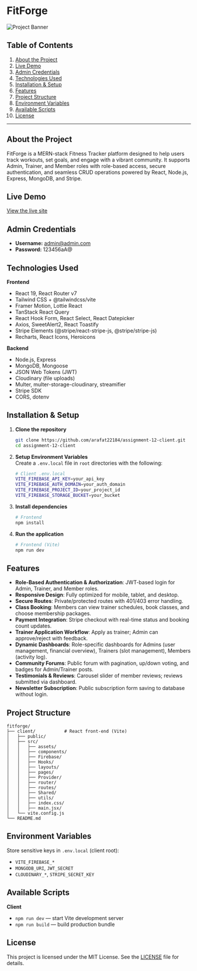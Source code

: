 # FitForge

![Project Banner](https://i.ibb.co/7tYM1mdF/image.png)

## Table of Contents

1. [About the Project](#about-the-project)
2. [Live Demo](#live-demo)
3. [Admin Credentials](#admin-credentials)
4. [Technologies Used](#technologies-used)
5. [Installation & Setup](#installation--setup)
6. [Features](#features)
7. [Project Structure](#project-structure)
8. [Environment Variables](#environment-variables)
9. [Available Scripts](#available-scripts)
10. [License](#license)

---

## About the Project

FitForge is a MERN-stack Fitness Tracker platform designed to help users track workouts, set goals, and engage with a vibrant community. It supports Admin, Trainer, and Member roles with role-based access, secure authentication, and seamless CRUD operations powered by React, Node.js, Express, MongoDB, and Stripe.

## Live Demo

[View the live site](https://fitforge-8d026.web.app/)

## Admin Credentials

- **Username:** admin@admin.com
- **Password:** 123456aA@

## Technologies Used

**Frontend**

- React 19, React Router v7
- Tailwind CSS + @tailwindcss/vite
- Framer Motion, Lottie React
- TanStack React Query
- React Hook Form, React Select, React Datepicker
- Axios, SweetAlert2, React Toastify
- Stripe Elements (@stripe/react-stripe-js, @stripe/stripe-js)
- Recharts, React Icons, Heroicons

**Backend**

- Node.js, Express
- MongoDB, Mongoose
- JSON Web Tokens (JWT)
- Cloudinary (file uploads)
- Multer, multer-storage-cloudinary, streamifier
- Stripe SDK
- CORS, dotenv

## Installation & Setup

1. **Clone the repository**
   ```bash
   git clone https://github.com/arafat22184/assignment-12-client.git
   cd assignment-12-client
   ```
2. **Setup Environment Variables**  
   Create a `.env.local` file in `root` directories with the following:

   ```bash
   # Client .env.local
   VITE_FIREBASE_API_KEY=your_api_key
   VITE_FIREBASE_AUTH_DOMAIN=your_auth_domain
   VITE_FIREBASE_PROJECT_ID=your_project_id
   VITE_FIREBASE_STORAGE_BUCKET=your_bucket
   ```

3. **Install dependencies**

   ```bash
   # Frontend
   npm install
   ```

4. **Run the application**

   ```bash
   # Frontend (Vite)
   npm run dev
   ```

## Features

- **Role-Based Authentication & Authorization**: JWT-based login for Admin, Trainer, and Member roles.
- **Responsive Design**: Fully optimized for mobile, tablet, and desktop.
- **Secure Routes**: Private/protected routes with 401/403 error handling.
- **Class Booking**: Members can view trainer schedules, book classes, and choose membership packages.
- **Payment Integration**: Stripe checkout with real-time status and booking count updates.
- **Trainer Application Workflow**: Apply as trainer; Admin can approve/reject with feedback.
- **Dynamic Dashboards**: Role-specific dashboards for Admins (user management, financial overview), Trainers (slot management), Members (activity log).
- **Community Forums**: Public forum with pagination, up/down voting, and badges for Admin/Trainer posts.
- **Testimonials & Reviews**: Carousel slider of member reviews; reviews submitted via dashboard.
- **Newsletter Subscription**: Public subscription form saving to database without login.

## Project Structure

```
fitforge/
├── client/           # React front-end (Vite)
│   ├── public/
│   ├── src/
│   │   ├── assets/
│   │   ├── components/
│   │   ├── Firebase/
│   │   ├── Hooks/
│   │   ├── layouts/
│   │   ├── pages/
│   │   ├── Provider/
│   │   ├── router/
│   │   ├── routes/
│   │   ├── Shared/
│   │   ├── utils/
│   │   ├── index.css/
│   │   ├── main.jsx/
│   └── vite.config.js
└── README.md
```

## Environment Variables

Store sensitive keys in `.env.local` (client root):

- `VITE_FIREBASE_*`
- `MONGODB_URI`, `JWT_SECRET`
- `CLOUDINARY_*`, `STRIPE_SECRET_KEY`

## Available Scripts

**Client**

- `npm run dev` — start Vite development server
- `npm run build` — build production bundle

## License

This project is licensed under the MIT License. See the [LICENSE](LICENSE) file for details.
